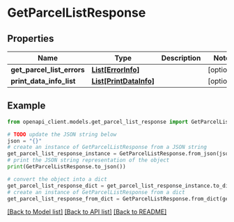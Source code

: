 # GetParcelListResponse


## Properties

Name | Type | Description | Notes
------------ | ------------- | ------------- | -------------
**get_parcel_list_errors** | [**List[ErrorInfo]**](ErrorInfo.md) |  | [optional] 
**print_data_info_list** | [**List[PrintDataInfo]**](PrintDataInfo.md) |  | [optional] 

## Example

```python
from openapi_client.models.get_parcel_list_response import GetParcelListResponse

# TODO update the JSON string below
json = "{}"
# create an instance of GetParcelListResponse from a JSON string
get_parcel_list_response_instance = GetParcelListResponse.from_json(json)
# print the JSON string representation of the object
print(GetParcelListResponse.to_json())

# convert the object into a dict
get_parcel_list_response_dict = get_parcel_list_response_instance.to_dict()
# create an instance of GetParcelListResponse from a dict
get_parcel_list_response_from_dict = GetParcelListResponse.from_dict(get_parcel_list_response_dict)
```
[[Back to Model list]](../README.md#documentation-for-models) [[Back to API list]](../README.md#documentation-for-api-endpoints) [[Back to README]](../README.md)



